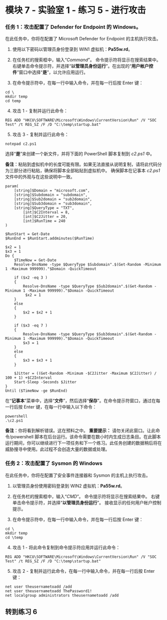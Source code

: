 ﻿# 模块 7 - 实验室 1 - 练习 5 - 进行攻击

### 任务 1：攻击配置了 Defender for Endpoint 的 Windows。

在此任务中，你将在配置了 Microsoft Defender for Endpoint 的主机执行攻击。

1. 使用以下密码以管理员身份登录到 WIN1 虚拟机：**Pa55w.rd**。  

2. 在任务栏的搜索框中，输入“*Command*”。  命令提示符将显示在搜索结果中。  右键单击命令提示符，并选择“**以管理员身份运行**”。在出现的“**用户帐户控件**”窗口中选择“**是**”，以允许应用运行。

3. 在命令提示符中，在每一行中输入命令，并在每一行后按 Enter 键：
```
cd \
mkdir temp
cd temp
```
4. 攻击 1 - 复制并运行此命令：

```
REG ADD "HKCU\SOFTWARE\Microsoft\Windows\CurrentVersion\Run" /V "SOC Test" /t REG_SZ /F /D "C:\temp\startup.bat"
```

5. 攻击 3 - 复制并运行此命令：

```
notepad c2.ps1
```
选择“**是**”来创建一个新文件，并将下面的 PowerShell 脚本复制到 *c2.ps1* 中。

**备注**：粘贴到虚拟机中的长度可能有限。如果无法直接从说明复制，请将此代码分为三部分进行粘贴，确保将脚本全部粘贴到虚拟机中。  确保脚本在记事本 *c2.ps1* 文件中的外观与在这些说明中一致。

```
param(
    [string]$Domain = "microsoft.com",
    [string]$Subdomain = "subdomain",
    [string]$Sub2domain = "sub2domain",
    [string]$Sub3domain = "sub3domain",
    [string]$QueryType = "TXT",
        [int]$C2Interval = 8,
        [int]$C2Jitter = 20,
        [int]$RunTime = 240
)

$RunStart = Get-Date
$RunEnd = $RunStart.addminutes($RunTime)

$x2 = 1
$x3 = 1 
Do {
    $TimeNow = Get-Date
    Resolve-DnsName -type $QueryType $Subdomain".$(Get-Random -Minimum 1 -Maximum 999999)."$Domain -QuickTimeout

    if ($x2 -eq 3 )
    {
        Resolve-DnsName -type $QueryType $Sub2domain".$(Get-Random -Minimum 1 -Maximum 999999)."$Domain -QuickTimeout
         $x2 = 1
    }
    else
    {
        $x2 = $x2 + 1
    }
    
    if ($x3 -eq 7 )
    {
        Resolve-DnsName -type $QueryType $Sub3domain".$(Get-Random -Minimum 1 -Maximum 999999)."$Domain -QuickTimeout
        $x3 = 1
    }
    else
    {
        $x3 = $x3 + 1
    }

    $Jitter = ((Get-Random -Minimum -$C2Jitter -Maximum $C2Jitter) / 100 + 1) +$C2Interval
    Start-Sleep -Seconds $Jitter
}
Until ($TimeNow -ge $RunEnd)
```

在“**记事本**”菜单中，选择“**文件**”，然后选择“**保存**”。在命令提示符窗口，通过在每一行后按 Enter 键，在每一行中输入以下命令：

```
powershell
.\c2.ps1
```

**备注**：你将看到解析错误。这在预料之中。
**重要提示：** 请勿关闭此窗口。让此命令/powershell 脚本在后台运行。该命令需要在数小时内生成日志条目。在此脚本运行期间，你可以继续进行下一项任务和下一个练习。此任务创建的数据稍后将在威胁搜寻中使用。此过程不会创造大量的数据或处理。

### 任务 2：攻击配置了 Sysmon 的 Windows

在此任务中，你将在配置了安全事件连接器和 Sysmon 的主机上执行攻击。

1. 以管理员身份使用密码登录到 WIN2 虚拟机：**Pa55w.rd**。  

2. 在任务栏的搜索框中，输入“*CMD*”。 命令提示符将显示在搜索结果中。  右键单击命令提示符，并选择“**以管理员身份运行**”。  接收显示的任何用户帐户控制提示。

3. 在命令提示符中，在每一行中输入命令，并在每一行后按 Enter 键：

```
cd \
mkdir temp
cd \temp
```

4. 攻击 1 - 将此命令复制到命令提示符应用并运行此命令：

```
REG ADD "HKCU\SOFTWARE\Microsoft\Windows\CurrentVersion\Run" /V "SOC Test" /t REG_SZ /F /D "C:\temp\startup.bat"
```

5. 攻击 2 - 复制并运行此命令，在每一行中输入命令，并在每一行后按 Enter 键：

```
net user theusernametoadd /add
net user theusernametoadd ThePassword1!
net localgroup administrators theusernametoadd /add
```

## 转到练习 6
